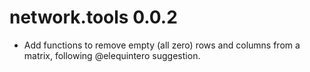 # network.tools 0.0.2

* Add functions to remove empty (all zero) rows and columns from a matrix, following @elequintero suggestion.

